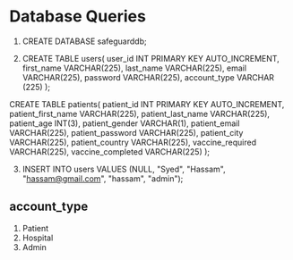 # Database Queries

1. CREATE DATABASE safeguarddb;

2. CREATE TABLE users(
	user_id INT PRIMARY KEY AUTO_INCREMENT,
    first_name VARCHAR(225),
    last_name VARCHAR(225),
    email VARCHAR(225),
	password VARCHAR(225),
    account_type VARCHAR (225)
);

CREATE TABLE patients(
	patient_id INT PRIMARY KEY AUTO_INCREMENT,
    patient_first_name VARCHAR(225),
    patient_last_name VARCHAR(225),
    patient_age INT(3),
    patient_gender VARCHAR(1),
    patient_email VARCHAR(225),
    patient_password VARCHAR(225),
    patient_city VARCHAR(225),
    patient_country VARCHAR(225),
    vaccine_required VARCHAR(225),
    vaccine_completed VARCHAR(225)
);

3. INSERT INTO users VALUES (NULL, "Syed", "Hassam", "hassam@gmail.com", "hassam", "admin");

## account_type

1. Patient
2. Hospital
3. Admin
